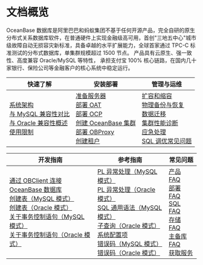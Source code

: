 # 文档概览

OceanBase 数据库是阿里巴巴和蚂蚁集团不基于任何开源产品，完全自研的原生分布式关系数据库软件，在普通硬件上实现金融级高可用，首创"三地五中心"城市级故障自动无损容灾新标准，具备卓越的水平扩展能力，全球首家通过 TPC-C 标准测试的分布式数据库，单集群规模超过 1500 节点。 产品具有云原生、强一致性、高度兼容 Oracle/MySQL 等特性， 承担支付宝 100% 核心链路，在国内几十家银行、保险公司等金融客户的核心系统中稳定运行。

|                                                                                                                                                                          快速了解                                                                                                                                                                          |                                                                                                                                                                                                                                               安装部署                                                                                                                                                                                                                                                |                                                                                                                                                                                                                                                                           管理与运维                                                                                                                                                                                                                                                                           |
|--------------------------------------------------------------------------------------------------------------------------------------------------------------------------------------------------------------------------------------------------------------------------------------------------------------------------------------------------------|---------------------------------------------------------------------------------------------------------------------------------------------------------------------------------------------------------------------------------------------------------------------------------------------------------------------------------------------------------------------------------------------------------------------------------------------------------------------------------------------------|-----------------------------------------------------------------------------------------------------------------------------------------------------------------------------------------------------------------------------------------------------------------------------------------------------------------------------------------------------------------------------------------------------------------------------------------------------------------------------------------------------------------------------------------------------------|
| [系统架构](1.learn-more-about-oceanbase/2.system-architecture.md)</br> [与 MySQL 兼容性对比](1.learn-more-about-oceanbase/4.compatibility-with-mysql.md)</br> [与 Oracle 兼容性概述](1.learn-more-about-oceanbase/3.compatibility-with-oracle/1.overview-of-compatibility-with-oracle.md)</br> [使用限制](1.learn-more-about-oceanbase/7.constraints-on-product-specifications.md)</br> |[准备服务器](4.deploy-oceanbase/4.deploy/3.preparations-before-deployment-1/1.prepare-server.md)</br> [部署 OAT](4.deploy-oceanbase/4.deploy/6.command-line-deployment/1.configure-a-deployment-environment-2/1.install-oat-cli.md)</br> [部署 OCP](4.deploy-oceanbase/4.deploy/6.command-line-deployment/2.deploy-ocp-4/1.deployment-instructions-8.md)</br> [创建 OceanBase 集群](4.deploy-oceanbase/4.deploy/6.command-line-deployment/3.deploy-the-oceanbase-cluster-2/1.deploy-a-single-replica-oceanbase-cluster.md)</br> [部署 OBProxy](4.deploy-oceanbase/4.deploy/6.command-line-deployment/4.deploy-obproxy-4/1.deploy-obproxy-by-using-command-lines.md) </br>[创建租户](4.deploy-oceanbase/4.deploy/6.command-line-deployment/5.create-an-oceanbase-tenant-2/1.view-available-resources-of-a-business-tenant-1.md) | [扩容和缩容](7.reference/2.administrator-guide/7.management/1.scale-out-and-scale-in/1.overview-of-scaling.md) </br>[物理备份与恢复](7.reference/2.administrator-guide/5.backup-and-recovery/2.backup-and-restoration-management/1.overview-of-physical-backup-and-recovery.md)</br> [数据迁移](5.data-migration/1.data-migration-overview.md)</br> [集群性能诊断](7.reference/2.administrator-guide/7.management/4.performance-diagnosis/1.cluster-performance-diagnosis.md) </br>[应急处理](7.reference/2.administrator-guide/7.management/5.emergency-response/1.database-contingency-overview.md) </br>[SQL 调优常见问题](7.reference/3.performance-tuning-guide/5.sql-optimization/6.faq-about-sql-tuning.md)|

|                                                                                                                                                                                                            开发指南                                                                                                                                                                                                             |                                                                                                                                                                                                                                                                       参考指南                                                                                                                                                                                                                                                                       |                                                                                                                                                                                                        常见问题                                                                                                                                                                                                         |
|-----------------------------------------------------------------------------------------------------------------------------------------------------------------------------------------------------------------------------------------------------------------------------------------------------------------------------------------------------------------------------------------------------------------------------|--------------------------------------------------------------------------------------------------------------------------------------------------------------------------------------------------------------------------------------------------------------------------------------------------------------------------------------------------------------------------------------------------------------------------------------------------------------------------------------------------------------------------------------------------|---------------------------------------------------------------------------------------------------------------------------------------------------------------------------------------------------------------------------------------------------------------------------------------------------------------------------------------------------------------------------------------------------------------------|
| [通过 OBClient 连接 OceanBase 数据库](3.develop/1.application-development-of-mysql-mode/1.database-connection-with-client-of-mysql-mode/3.connect-to-an-oceanbase-tenant-by-using-obclient-of-mysql-mode.md) </br>[创建表（MySQL 模式）](3.develop/1.application-development-of-mysql-mode/2.design-a-database-object-of-mysql-mode/3.create-a-table-of-mysql-mode.md) </br>[创建表（Oracle 模式）](3.develop/2.application-development-of-oracle-mode/2.design-a-database-object-of-oracle-mode/2.create-a-table-of-oracle-mode.md) </br>[关于事务控制语句（MySQL 模式）](3.develop/1.application-development-of-mysql-mode/5.transaction-management-of-mysql-mode/1.transaction-management-overview-of-mysql-mode.md) </br>[关于事务控制语句（Oracle 模式）](3.develop/2.application-development-of-oracle-mode/5.transaction-management-of-oracle-mode/1.transaction-management-overview-of-oracle-mode.md) | [PL 异常处理（MySQL 模式）](7.reference/4.development-reference/3.pl-reference/2.pl-mysql/9.pl-exception-handling-statement-mysql/1.exception-handling-statement-mysql.md) </br>[PL 异常处理（Oracle 模式）](7.reference/4.development-reference/3.pl-reference/3.pl-oracle/10.exception-handling-oracle/1.exception-overview-oracle.md) </br>[SQL 通用语法（MySQL 模式）](7.reference/4.development-reference/1.sql-syntax/2.common-tenant-of-mysql-mode/6.sql-statement-of-mysql-mode/1.general-syntax-of-mysql-mode.md)</br> [子查询（Oracle 模式）](7.reference/4.development-reference/1.sql-syntax/3.common-tenant-of-oracle-mode/8.queries-and-subqueries-of-oracle-mode/6.subquery-of-oracle-mode.md) </br>[系统配置项](7.reference/5.system-reference/1.system-configuration-items/1.system-configuration-items-overview.md)  </br>[错误码（MySQL 模式）](7.reference/5.system-reference/6.error-code-of-mysql-mode/1.use-error-information-of-mysql-mode.md) </br>[错误码（Oracle 模式）](7.reference/5.system-reference/7.error-code-of-oracle-mode/1.use-error-information-of-oracle-mode.md) | [产品 FAQ](3.user-guide/15.faq/1.oceanbase-products.md) </br>[部署 FAQ](3.user-guide/15.faq/2.deployment-1.md) </br>[SQL FAQ](3.user-guide/15.faq/3.sql-related-problems.md) </br>[存储 FAQ](3.user-guide/15.faq/4.storage-related-questions.md) </br>[主备库 FAQ](3.user-guide/14.faq/5.faq-about-primary-and-secondary-databases.md) </br>[获取服务](3.user-guide/15.faq/6.oceanbase-service.md) |
